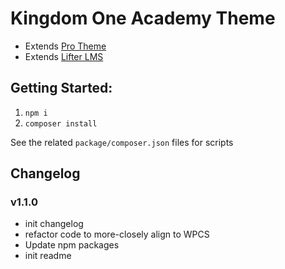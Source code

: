 # Kingdom One Academy Theme

-   Extends [Pro Theme](https://theme.co/pro)
-   Extends [Lifter LMS](https://lifterlms.com)

## Getting Started:

1. `npm i`
2. `composer install`

See the related `package/composer.json` files for scripts

## Changelog

### v1.1.0

-   init changelog
-   refactor code to more-closely align to WPCS
-   Update npm packages
-   init readme
